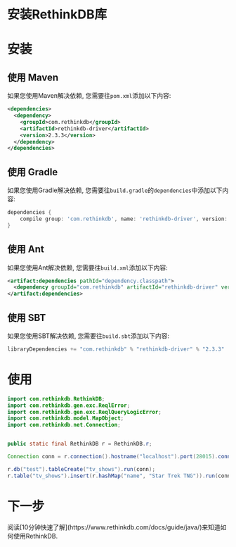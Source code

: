 # 安装RethinkDB库 #

# 安装 #

## 使用 Maven ##

如果您使用Maven解决依赖, 您需要往`pom.xml`添加以下内容:

```xml
<dependencies>
  <dependency>
    <groupId>com.rethinkdb</groupId>
    <artifactId>rethinkdb-driver</artifactId>
    <version>2.3.3</version>
  </dependency>
</dependencies>
```

## 使用 Gradle ##

如果您使用Gradle解决依赖, 您需要往`build.gradle`的`dependencies`中添加以下内容:

```groovy
dependencies {
    compile group: 'com.rethinkdb', name: 'rethinkdb-driver', version: '2.3.3'
}
```

## 使用 Ant ##

如果您使用Ant解决依赖, 您需要往`build.xml`添加以下内容:

```xml
<artifact:dependencies pathId="dependency.classpath">
  <dependency groupId="com.rethinkdb" artifactId="rethinkdb-driver" version="2.3.3" />
</artifact:dependencies>
```

## 使用 SBT ##

如果您使用SBT解决依赖, 您需要往`build.sbt`添加以下内容:

```scala
libraryDependencies += "com.rethinkdb" % "rethinkdb-driver" % "2.3.3"
```

# 使用 #

```java
import com.rethinkdb.RethinkDB;
import com.rethinkdb.gen.exc.ReqlError;
import com.rethinkdb.gen.exc.ReqlQueryLogicError;
import com.rethinkdb.model.MapObject;
import com.rethinkdb.net.Connection;


public static final RethinkDB r = RethinkDB.r;

Connection conn = r.connection().hostname("localhost").port(28015).connect();

r.db("test").tableCreate("tv_shows").run(conn);
r.table("tv_shows").insert(r.hashMap("name", "Star Trek TNG")).run(conn);
```

# 下一步 #

<div class="infobox ">
    <p>阅读[10分钟快速了解](https://www.rethinkdb.com/docs/guide/java/)来知道如何使用RethinkDB.</p>
</div>